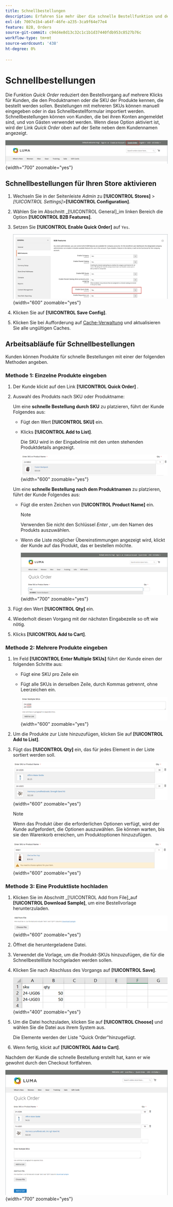 ```yaml
---
title: Schnellbestellungen
description: Erfahren Sie mehr über die schnelle Bestellfunktion und deren Aktivierung für Ihre Kunden.
exl-id: 7007e1b4-a64f-46fe-a235-3ca9f64e77e4
feature: B2B, Orders
source-git-commit: c94d4e8d13c32c1c1b1d37440fdb953c8527b76c
workflow-type: tm+mt
source-wordcount: '438'
ht-degree: 0%

---
```


# Schnellbestellungen

Die Funktion _Quick Order_ reduziert den Bestellvorgang auf mehrere Klicks für Kunden, die den Produktnamen oder die SKU der Produkte kennen, die bestellt werden sollen. Bestellungen mit mehreren SKUs können manuell eingegeben oder in das Schnellbestellformular importiert werden. Schnellbestellungen können von Kunden, die bei ihren Konten angemeldet sind, und von Gästen verwendet werden. Wenn diese Option aktiviert ist, wird der Link _Quick Order_ oben auf der Seite neben dem Kundennamen angezeigt.

![Link &quot;Quick Order&quot;](./assets/quick-order-link.png){width="700" zoomable="yes"}

## Schnellbestellungen für Ihren Store aktivieren

1. Wechseln Sie in der Seitenleiste _Admin_ zu **[!UICONTROL Stores]** > _[!UICONTROL Settings]_>**[!UICONTROL Configuration]**.

1. Wählen Sie im Abschnitt _[!UICONTROL General]_im linken Bereich die Option **[!UICONTROL B2B Features]**.

1. Setzen Sie **[!UICONTROL Enable Quick Order]** auf `Yes`.

   ![Schnellreihenfolge aktivieren](./assets/quick-orders-config.png){width="600" zoomable="yes"}

1. Klicken Sie auf **[!UICONTROL Save Config]**.

1. Klicken Sie bei Aufforderung auf [Cache-Verwaltung](../systems/cache-management.md) und aktualisieren Sie alle ungültigen Caches.

## Arbeitsabläufe für Schnellbestellungen

Kunden können Produkte für schnelle Bestellungen mit einer der folgenden Methoden angeben.

### Methode 1: Einzelne Produkte eingeben

1. Der Kunde klickt auf den Link **[!UICONTROL Quick Order]** .

1. Auswahl des Produkts nach SKU oder Produktname:

   Um eine **schnelle Bestellung durch SKU** zu platzieren, führt der Kunde Folgendes aus:

   - Fügt den Wert **[!UICONTROL SKU]** ein.

   - Klicks **[!UICONTROL Add to List]**.

     Die SKU wird in der Eingabelinie mit den unten stehenden Produktdetails angezeigt.

     ![Quick Order Detail](./assets/quick-order-product-detail.png){width="600" zoomable="yes"}

   Um eine **schnelle Bestellung nach dem Produktnamen** zu platzieren, führt der Kunde Folgendes aus:

   - Fügt die ersten Zeichen von **[!UICONTROL Product Name]** ein.

     >[!NOTE]
     >
     >Verwenden Sie nicht den Schlüssel _Enter_ , um den Namen des Produkts auszuwählen.

   - Wenn die Liste möglicher Übereinstimmungen angezeigt wird, klickt der Kunde auf das Produkt, das er bestellen möchte.

     ![Klicken Sie auf Produktname auswählen](./assets/quick-order-product-name.png){width="700" zoomable="yes"}

1. Fügt den Wert **[!UICONTROL Qty]** ein.

1. Wiederholt diesen Vorgang mit der nächsten Eingabezeile so oft wie nötig.

1. Klicks **[!UICONTROL Add to Cart]**.

### Methode 2: Mehrere Produkte eingeben

1. Im Feld **[!UICONTROL Enter Multiple SKUs]** führt der Kunde einen der folgenden Schritte aus:

   - Fügt eine SKU pro Zeile ein

   - Fügt alle SKUs in derselben Zeile, durch Kommas getrennt, ohne Leerzeichen ein.

     ![Mehrere SKUs eingeben](./assets/quick-order-skus.png){width="600" zoomable="yes"}

1. Um die Produkte zur Liste hinzuzufügen, klicken Sie auf **[!UICONTROL Add to List]**.

1. Fügt das **[!UICONTROL Qty]** ein, das für jedes Element in der Liste sortiert werden soll.

   ![Quick Order List](./assets/quick-order-skus-detail.png){width="600" zoomable="yes"}

   >[!NOTE]
   >
   >Wenn das Produkt über die erforderlichen Optionen verfügt, wird der Kunde aufgefordert, die Optionen auszuwählen. Sie können warten, bis sie den Warenkorb erreichen, um Produktoptionen hinzuzufügen.

   ![Optionen auswählen](./assets/quick-order-skus-product-options.png){width="600" zoomable="yes"}

### Methode 3: Eine Produktliste hochladen

1. Klicken Sie im Abschnitt _[!UICONTROL Add from File]_auf **[!UICONTROL Download Sample]**, um eine Bestellvorlage herunterzuladen.

   ![Aus Datei hinzufügen](./assets/quick-order-skus-add-from-file.png){width="600" zoomable="yes"}

1. Öffnet die heruntergeladene Datei.

1. Verwendet die Vorlage, um die Produkt-SKUs hinzuzufügen, die für die Schnellbestellliste hochgeladen werden sollen.

1. Klicken Sie nach Abschluss des Vorgangs auf **[!UICONTROL Save]**.

   ![SKUs zum Hochladen ](./assets/quick-order-skus-add-from-file-sample.png){width="400" zoomable="yes"}

1. Um die Datei hochzuladen, klicken Sie auf **[!UICONTROL Choose]** und wählen Sie die Datei aus ihrem System aus.

   Die Elemente werden der Liste &quot;Quick Order&quot;hinzugefügt.

1. Wenn fertig, klickt auf **[!UICONTROL Add to Cart]**.

Nachdem der Kunde die schnelle Bestellung erstellt hat, kann er wie gewohnt durch den Checkout fortfahren.

![Quick Order](./assets/quick-order-add-to-cart.png){width="700" zoomable="yes"}
